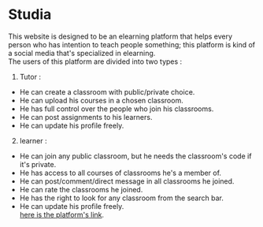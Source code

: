 # Studia
This website is designed to be an elearning platform that helps every person who has intention to teach people something; this platform is kind of a social media that's specialized in elearning.  
The users of this platform are divided into two types :  
1. Tutor :  
* He can create a classroom with public/private choice.  
* He can upload his courses in a chosen classroom.  
* He has full control over the people who join his classrooms.  
* He can post assignments to his learners.  
* He can update his profile freely.  
2. learner :  
* He can join any public classroom, but he needs the classroom's code if it's private.  
* He has access to all courses of classrooms he's a member of.  
* He can post/comment/direct message in all classrooms he joined.  
* He can rate the classrooms he joined.  
* He has the right to look for any classroom from the search bar.  
* He can update his profile freely.          
[here is the platform's link](https://studia1234.000webhostapp.com/).  
